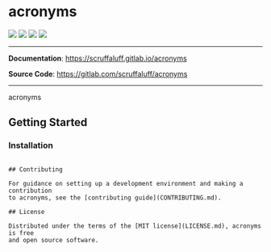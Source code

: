 # acronyms

![](https://img.shields.io/gitlab/pipeline/scruffaluff/acronyms/master)
![](https://img.shields.io/badge/code%20style-black-000000)
![](https://img.shields.io/gitlab/repo-size/scruffaluff/acronyms)
![](https://img.shields.io/gitlab/license/scruffaluff/acronyms)

---

**Documentation**: https://scruffaluff.gitlab.io/acronyms

**Source Code**: https://gitlab.com/scruffaluff/acronyms

---

acronyms

## Getting Started

### Installation

```

## Contributing

For guidance on setting up a development environment and making a contribution
to acronyms, see the [contributing guide](CONTRIBUTING.md).

## License

Distributed under the terms of the [MIT license](LICENSE.md), acronyms is free
and open source software.
```
